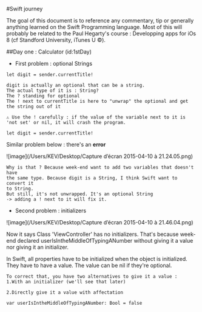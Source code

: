 #Swift journey

The goal of this document is to reference any commentary, tip or generally anything learned on the Swift Programming language. Most of this will probably be related to the Paul Hegarty's course : Developping apps for iOs 8 (cf Standford University, iTunes U ©).  

##Day one : Calculator (id:1stDay)


* First problem : optional Strings
        
`let digit = sender.currentTitle!`


	digit is actually an optional that can be a string.
	The actual type of it is : String? 
	The ? standing for optional
	The ! next to currentTitle is here to "unwrap" the optional and get the string out of it
            
    ⚠️ Use the ! carefully : if the value of the variable next to it is 'not set' or nil, it will crash the program.
        
        
`let digit = sender.currentTitle!`
        
        
 Similar problem below  : there's an **error** 
 

![image](/Users/KEV/Desktop/Capture d’écran 2015-04-10 à 21.24.05.png)

  
  
	Why is that ? Because week-end want to add two variables that doesn't have 
	the same type. Because digit is a String, I think Swift want to convert it 
	to String.
	But still, it's not unwrapped. It's an optional String 
	-> adding a ! next to it will fix it.



* Second problem : initializers

![image](/Users/KEV/Desktop/Capture d’écran 2015-04-10 à 21.46.04.png)

Now it says Class 'ViewController' has no initializers. That's because week-end declared userIsIntheMiddleOfTypingANumber without giving it a value nor giving it an initializer. 

In Swift, all properties have to be initialized when the object is initialized. They have to have a value. The value can be nil if they're optional.

	To correct that, you have two alternatives to give it a value : 
	1.With an initializer (we'll see that later)

	2.Directly give it a value with affectation
`var userIsIntheMiddleOfTypingANumber: Bool = false`
